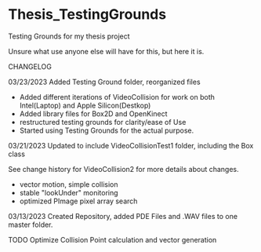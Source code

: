 # Thesis_TestingGrounds
 Testing Grounds for my thesis project

Unsure what use anyone else will have for this, but here it is.

CHANGELOG

03/23/2023
Added Testing Ground folder, reorganized files
- Added different iterations of VideoCollision for work on both Intel(Laptop) and Apple Silicon(Destkop)
- Added library files for Box2D and OpenKinect
- restructured testing grounds for clarity/ease of Use
- Started using Testing Grounds for the actual purpose. 

03/21/2023
Updated to include VideoCollisionTest1 folder, including the Box class 

See change history for VideoCollision2 for more details about changes. 
- vector motion, simple collision
- stable "lookUnder" monitoring
- optimized PImage pixel array search 

03/13/2023
Created Repository, added PDE Files and .WAV files to one master folder. 

TODO Optimize Collision Point calculation and vector generation
